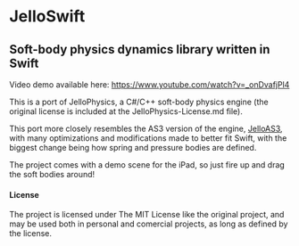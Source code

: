 JelloSwift
==========

Soft-body physics dynamics library written in Swift
----------

Video demo available here: https://www.youtube.com/watch?v=_onDvafjPl4

This is a port of JelloPhysics, a C#/C++ soft-body physics engine (the original license is included at the JelloPhysics-License.md file).

This port more closely resembles the AS3 version of the engine, [JelloAS3](http://sourceforge.net/projects/jelloas3/), with many optimizations and modifications made to better fit Swift, with the biggest change being how spring and pressure bodies are defined.

The project comes with a demo scene for the iPad, so just fire up and drag the soft bodies around!

#### License

The project is licensed under The MIT License like the original project, and may be used both in personal and comercial projects, as long as defined by the license.

